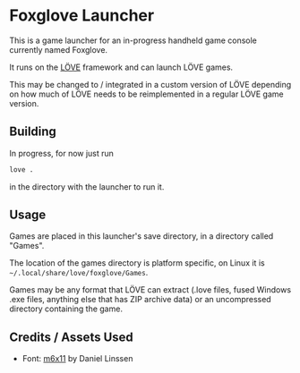 # Foxglove Launcher

This is a game launcher for an in-progress handheld game console
currently named Foxglove.

It runs on the [LÖVE](https://love2d.org) framework and can launch LÖVE games.

This may be changed to / integrated in a custom version of LÖVE depending on how
much of LÖVE needs to be reimplemented in a regular LÖVE game version.

## Building

In progress, for now just run
```sh
love .
```
in the directory with the launcher to run it.

## Usage

Games are placed in this launcher's save directory,
in a directory called "Games".

The location of the games directory is platform specific,
on Linux it is `~/.local/share/love/foxglove/Games`.

Games may be any format that LÖVE can extract
(.love files, fused Windows .exe files, anything else that has ZIP archive data)
or an uncompressed directory containing the game.

## Credits / Assets Used

* Font: [m6x11](https://managore.itch.io/m6x11) by Daniel Linssen
